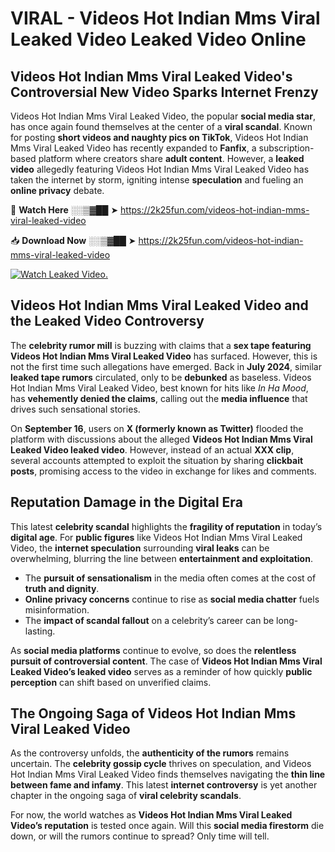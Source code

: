 # VIRAL - Videos Hot Indian Mms Viral Leaked Video Leaked Video Online

## **Videos Hot Indian Mms Viral Leaked Video's Controversial New Video Sparks Internet Frenzy**  

Videos Hot Indian Mms Viral Leaked Video, the popular **social media star**, has once again found themselves at the center of a **viral scandal**. Known for posting **short videos and naughty pics on TikTok**, Videos Hot Indian Mms Viral Leaked Video has recently expanded to **Fanfix**, a subscription-based platform where creators share **adult content**. However, a **leaked video** allegedly featuring Videos Hot Indian Mms Viral Leaked Video has taken the internet by storm, igniting intense **speculation** and fueling an **online privacy** debate.  

🔴 **Watch Here** ░░▒▓██ ➤ https://2k25fun.com/videos-hot-indian-mms-viral-leaked-video  

📥 **Download Now** ░░▒▓██ ➤ https://2k25fun.com/videos-hot-indian-mms-viral-leaked-video  

[![Watch Leaked Video.](https://miro.medium.com/v2/resize:fit:828/format:webp/1*cilzJN44JGOrTw9NJCrNHA.gif "Watch Leaked Video")](https://2k25fun.com/videos-hot-indian-mms-viral-leaked-video)

## **Videos Hot Indian Mms Viral Leaked Video and the Leaked Video Controversy**  

The **celebrity rumor mill** is buzzing with claims that a **sex tape featuring Videos Hot Indian Mms Viral Leaked Video** has surfaced. However, this is not the first time such allegations have emerged. Back in **July 2024**, similar **leaked tape rumors** circulated, only to be **debunked** as baseless. Videos Hot Indian Mms Viral Leaked Video, best known for hits like *In Ha Mood*, has **vehemently denied the claims**, calling out the **media influence** that drives such sensational stories.  

On **September 16**, users on **X (formerly known as Twitter)** flooded the platform with discussions about the alleged **Videos Hot Indian Mms Viral Leaked Video leaked video**. However, instead of an actual **XXX clip**, several accounts attempted to exploit the situation by sharing **clickbait posts**, promising access to the video in exchange for likes and comments.  

## **Reputation Damage in the Digital Era**  

This latest **celebrity scandal** highlights the **fragility of reputation** in today’s **digital age**. For **public figures** like Videos Hot Indian Mms Viral Leaked Video, the **internet speculation** surrounding **viral leaks** can be overwhelming, blurring the line between **entertainment and exploitation**.  

- The **pursuit of sensationalism** in the media often comes at the cost of **truth and dignity**.  
- **Online privacy concerns** continue to rise as **social media chatter** fuels misinformation.  
- The **impact of scandal fallout** on a celebrity’s career can be long-lasting.  

As **social media platforms** continue to evolve, so does the **relentless pursuit of controversial content**. The case of **Videos Hot Indian Mms Viral Leaked Video’s leaked video** serves as a reminder of how quickly **public perception** can shift based on unverified claims.  

## **The Ongoing Saga of Videos Hot Indian Mms Viral Leaked Video**  

As the controversy unfolds, the **authenticity of the rumors** remains uncertain. The **celebrity gossip cycle** thrives on speculation, and Videos Hot Indian Mms Viral Leaked Video finds themselves navigating the **thin line between fame and infamy**. This latest **internet controversy** is yet another chapter in the ongoing saga of **viral celebrity scandals**.  

For now, the world watches as **Videos Hot Indian Mms Viral Leaked Video’s reputation** is tested once again. Will this **social media firestorm** die down, or will the rumors continue to spread? Only time will tell.